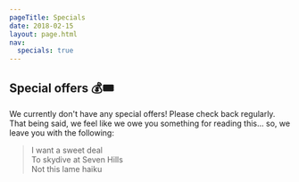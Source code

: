 ```yaml
---
pageTitle: Specials
date: 2018-02-15
layout: page.html
nav:
  specials: true
---
```


## Special offers 💰🎟

We currently don't have any special offers! Please check back regularly. That being said, we feel like we owe you something for reading this... so, we leave you with the following:

> I want a sweet deal<br>
> To skydive at Seven Hills<br>
> Not this lame haiku